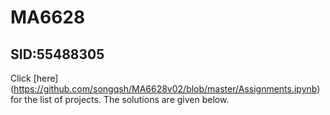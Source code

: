 # MA6628
## SID:55488305<br>
Click [here] (https://github.com/songqsh/MA6628v02/blob/master/Assignments.ipynb)  for the list of projects. The solutions are given below.

